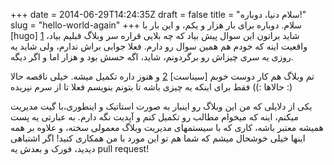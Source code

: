 +++
date = 2014-06-29T14:24:35Z
draft = false
title = "سلام دنیا، دوباره!"
slug = "hello-world-again"
+++
سلام. دوباره برای بار هزار و یکم، و این بار با [hugo] [1]
شاید براتون این سوال پیش بیاد که چه بلایی قراره سر وبلاگ قبلیم بیاد، واقعیت اینه که خودم هم همین سوال رو دارم. فعلا جوابی
براش ندارم، ولی شاید یه روزی یه سری چیزاش رو برگردونم، شاید، اگه حسش بود و هزار اما و اگر دیگه.

تم وبلاگ هم کار دوست خوبم [سیناست] [2] و هنوز داره تکمیل میشه. خیلی ناقصه حالا حالاها :)) فقط برای اینکه یه چیزی باشه تا بتونم بنویسم فعلا تا از سرم نپریده :)

یکی از دلایلی که من این وبلاگ رو اینبار به صورت استاتیک و اینطوری،‌با گیت مدیریت میکنم، اینه که میخوام مطالب رو تکمیل کنم و آپدیت نگه دارم. به عبارتی یه پست همیشه معتبر باشه، کاری که با سیستمهای مدیریت وبلاگ معمولی سخته، و علاوه بر همه اینها خیلی خوشحال میشم که شما هم تو این مورد با من همکاری کنید! اگر اشتباهی دیدید، فورک و بعدش یه pull request! 

 [1]: https://github.com/spf13/hugo
 [2]: https://twiter.com/sinaehsani